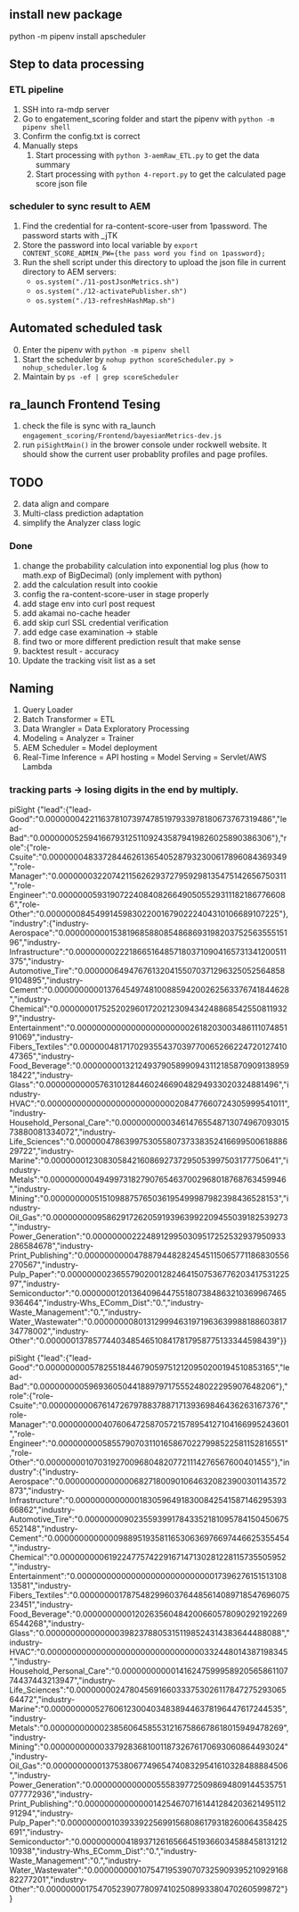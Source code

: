 ## install new package
python -m pipenv install apscheduler

## Step to data processing

### ETL pipeline 
1. SSH into ra-mdp server
2. Go to engatement_scoring folder and start the pipenv with `python -m pipenv shell`
3. Confirm the config.txt is correct
4. Manually steps
	1. Start processing with `python 3-aemRaw_ETL.py` to get the data summary
	2. Start processing with `python 4-report.py` to get the calculated page score json file 

### scheduler to sync result to AEM
1. Find the credential for ra-content-score-user from 1password. The password starts with _jTK
2. Store the password into local variable by `export CONTENT_SCORE_ADMIN_PW={the pass word you find on 1password};`
3. Run the shell script under this directory to upload the json file in current directory to AEM servers: 
	- `os.system("./11-postJsonMetrics.sh")`
	- `os.system("./12-activatePublisher.sh")`
	- `os.system("./13-refreshHashMap.sh")`


## Automated scheduled task
0. Enter the pipenv with `python -m pipenv shell`
1. Start the scheduler by `nohup python scoreScheduler.py > nohup_scheduler.log &`
2. Maintain by `ps -ef | grep scoreScheduler`


## ra_launch Frontend Tesing
1. check the file is sync with ra_launch `engagement_scoring/Frontend/bayesianMetrics-dev.js`
2. run `piSightMain()` in the brower console under rockwell website. It should show the current user probablity profiles and page profiles.


## TODO
2. data align and compare
3. Multi-class prediction adaptation
4. simplify the Analyzer class logic

### Done
1. change the probability calculation into exponential log plus (how to math.exp of BigDecimal) (only implement with python)
4. add the calculation result into cookie
3. config the ra-content-score-user in stage properly
3. add stage env into curl post request
1. add akamai no-cache header
2. add skip curl SSL credential verification
3. add edge case examination -> stable
5. find two or more different prediction result that make sense
6. backtest result - accuracy
3. Update the tracking visit list as a set

## Naming
1. Query Loader
1. Batch Transformer = ETL
3. Data Wrangler = Data Exploratory Processing 
2. Modeling = Analyzer = Trainer 
2. AEM Scheduler = Model deployment
2. Real-Time Inference = API hosting = Model Serving = Servlet/AWS Lambda 




### tracking parts -> losing digits in the end by multiply.
piSight {"lead":{"lead-Good":"0.00000004221163781073974785197933978180673767319486","lead-Bad":"0.00000005259416679312511092435879419826025890386306"},"role":{"role-Csuite":"0.00000004833728446261365405287932300617896084369349","role-Manager":"0.00000003220742115626293727959298135475142656750311","role-Engineer":"0.00000005931907224084082664905055293111821867766086","role-Other":"0.00000008454991459830220016790222404310106689107225"},"industry":{"industry-Aerospace":"0.00000000015381968588085486869319820375256355515196","industry-Infrastructure":"0.00000000222186651648571803710904165731341200511375","industry-Automotive_Tire":"0.00000064947676132041550703712963250525648589104895","industry-Cement":"0.00000000001376454974810088594200262563376741844628","industry-Chemical":"0.00000001752520296017202123094342488685425508119329","industry-Entertainment":"0.00000000000000000000000261820300348611107485191069","industry-Fibers_Textiles":"0.00000048171702935543703977006526622472012741047365","industry-Food_Beverage":"0.00000000132124937905899094311218587090913895918422","industry-Glass":"0.0000000000576310128446024669048294933020324881496","industry-HVAC":"0.00000000000000000000000000208477660724305999541011","industry-Household_Personal_Care":"0.00000000003461476554871307496709301573880081334072","industry-Life_Sciences":"0.00000047863997530558073733835241669950061888629722","industry-Marine":"0.0000000123083058421608692737295053997503177750641","industry-Metals":"0.00000000049499731827907654637002968018768763459946","industry-Mining":"0.0000000005151098875765036195499987982398436528153","industry-Oil_Gas":"0.00000000095862917262059193963992209455039182539273","industry-Power_Generation":"0.00000000222489129950309517252532937950933286584678","industry-Print_Publishing":"0.00000000004788794482824545115065771186830556270567","industry-Pulp_Paper":"0.00000000236557902001282464150753677620341753122597","industry-Semiconductor":"0.00000001201364096447551807384863210369967465936464","industry-Whs_EComm_Dist":"0.","industry-Waste_Management":"0.","industry-Water_Wastewater":"0.00000000801312999463197196363998818860381734778002","industry-Other":"0.00000013785774403485465108417817958775133344598439"}}


piSight {"lead":{"lead-Good":"0.00000000057825518446790597512120950200194510853165","lead-Bad":"0.00000000059693605044188979717555248022295907648206"},"role":{"role-Csuite":"0.00000000067614726797883788717139369846436263167376","role-Manager":"0.00000000040760647258705721578954127104166995243601","role-Engineer":"0.00000000058557907031101658670227998522581152816551","role-Other":"0.0000000010703192700968048207721114276567600401455"},"industry":{"industry-Aerospace":"0.00000000000000682718009010646320823900301143572873","industry-Infrastructure":"0.00000000000001830596491830084254158714629539366862","industry-Automotive_Tire":"0.00000000902355939917843352181095784150450675652148","industry-Cement":"0.00000000000009889519358116530636976697446625355454","industry-Chemical":"0.00000000061922477574229167147130281228115735505952","industry-Entertainment":"0.00000000000000000000000000001739627615151310813581","industry-Fibers_Textiles":"0.00000000178754829960376448561408971854769607523451","industry-Food_Beverage":"0.00000000001202635604842006605780902921922696544268","industry-Glass":"0.00000000000000039823788053151198524314383644488088","industry-HVAC":"0.00000000000000000000000000000000332448014387198345","industry-Household_Personal_Care":"0.00000000000141624759995892056586110774437443213947","industry-Life_Sciences":"0.00000000247804569166033375302611784727529306564472","industry-Marine":"0.0000000005276061230040348389446378196447617244535","industry-Metals":"0.00000000000238560645855312167586678618015949478269","industry-Mining":"0.00000000000337928368100118732676170693060864493024","industry-Oil_Gas":"0.00000000001375380677496547408329541610328488884506","industry-Power_Generation":"0.00000000000005558397725098694809144535751077772936","industry-Print_Publishing":"0.0000000000000014254670716144128420362149511291294","industry-Pulp_Paper":"0.00000000010393392256991568086179318260064358425691","industry-Semiconductor":"0.00000000041893712616566451936603458845813121210938","industry-Whs_EComm_Dist":"0.","industry-Waste_Management":"0.","industry-Water_Wastewater":"0.00000000010754719539070732590939521092916882277201","industry-Other":"0.00000000175470523907780974102508993380470260599872"}}
